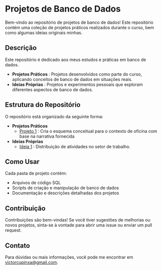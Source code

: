 # Projetos de Banco de Dados

Bem-vindo ao repositório de projetos de banco de dados! Este repositório contém uma coleção de projetos práticos realizados durante o curso, bem como algumas ideias originais minhas.

## Descrição

Este repositório é dedicado aos meus estudos e práticas em banco de dados.
- **Projetos Práticos** : Projetos desenvolvidos como parte do curso, aplicando conceitos de banco de dados em situações reais.
- **Ideias Próprias** : Projetos e experimentos pessoais que exploram diferentes aspectos de banco de dados.

## Estrutura do Repositório

O repositório está organizado da seguinte forma:

- **Projetos Práticos**
  - [Projeto 1](https://github.com/luanvsky/mysql-dio/tree/f1fc70e141160244bee2590590a1b7494302c276/dio) : Cria o esquema conceitual para o contexto de oficina com base na narrativa fornecida
- **Ideias Próprias**
  - [Ideia 1](./ideias/ideia1) : Distribuição de atividades no setor de trabalho.

## Como Usar

Cada pasta de projeto contém:

- Arquivos de código SQL
- Scripts de criação e manipulação de banco de dados
- Documentação e descrições detalhadas dos projetos

## Contribuição

Contribuições são bem-vindas! Se você tiver sugestões de melhorias ou novos projetos, sinta-se à vontade para abrir uma issue ou enviar um pull request.

## Contato

Para dúvidas ou mais informações, você pode me encontrar em victorcupinxa@gmail.com.

